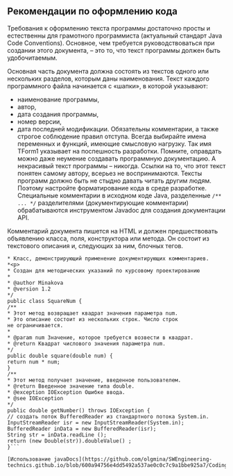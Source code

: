 
## Рекомендации по оформлению кода

Требования к оформлению текста программы достаточно просты и естественны для грамотного программиста (актуальный стандарт Java Code Conventions). Основное, чем требуется руководствоваться при создании этого документа, – это то, что текст программы должен быть
удобочитаемым.

Основная часть документа должна состоять из текстов одного или нескольких разделов, которым даны наименования. Текст каждого программного файла начинается с «шапки», в которой указывают:

- наименование программы,
- автор,
- дата создания программы,
- номер версии,
- дата последней модификации.
Обязательны комментарии, а также строгое соблюдение правил отступа.
Всегда выбирайте имена переменных и функций, имеющие смысловую нагрузку. Так имя TForm1 указывает на поспешность разработки.
Помните, оправдать можно даже неумение создавать программную документацию. А некрасивый текст программы – никогда. Ссылки на то, что этот текст понятен самому автору, всерьез не воспринимаются. Тексты программ должно быть не стыдно давать читать другим людям. Поэтому настройте форматирование кода в среде разработке.
Специальные комментарии в исходном коде Java, разделенные ``/** ... */`` разделителями (документирующие комментарии) обрабатываются инструментом Javadoc для создания документации API.

Комментарий документа пишется на HTML и должен предшествовать объявлению класса, поля, конструктора или метода. Он состоит из текстового описания и, следующих за ним, блочных тегов.

```/**
* Класс, демонстрирующий применение документирующих комментариев.
*<p>
* Создан для методических указаний по курсовому проектированию
*
* @author Minakova
* @version 1.2
*/
public class SquareNum {
/**
* Этот метод возвращает квадрат значения параметра num.
* Это описание состоит из нескольких строк. Число строк
не ограничивается.
*
* @param num Значение, которое требуется возвести в квадрат.
* @return Квадрат числового значения параметра num.
*/
public double square(double num) {
return num * num;
}
/**
* Этот метод получает значение, введенное пользователем.
* @return Введенное значение типа double.
* @exception IOException Ошибке ввода.
* @see IOException
*/
public double getNumber() throws IOException {
// создать поток BufferedReader из стандартного потока System.in.
InputStreamReader isr = new InputStreamReader(System.in);
BufferedReader inData = new BufferedReader(isr);
String str = inData.readLine ();
return (new Double(str)).doubleValue() ;
}```

[Использование javaDocs](https://github.com/olgmina/SWEngineering-technics.github.io/blob/600a94756e4dd5492a537ae0c0c7c9a1bbe925a7/Coding/Jadocs.md)
